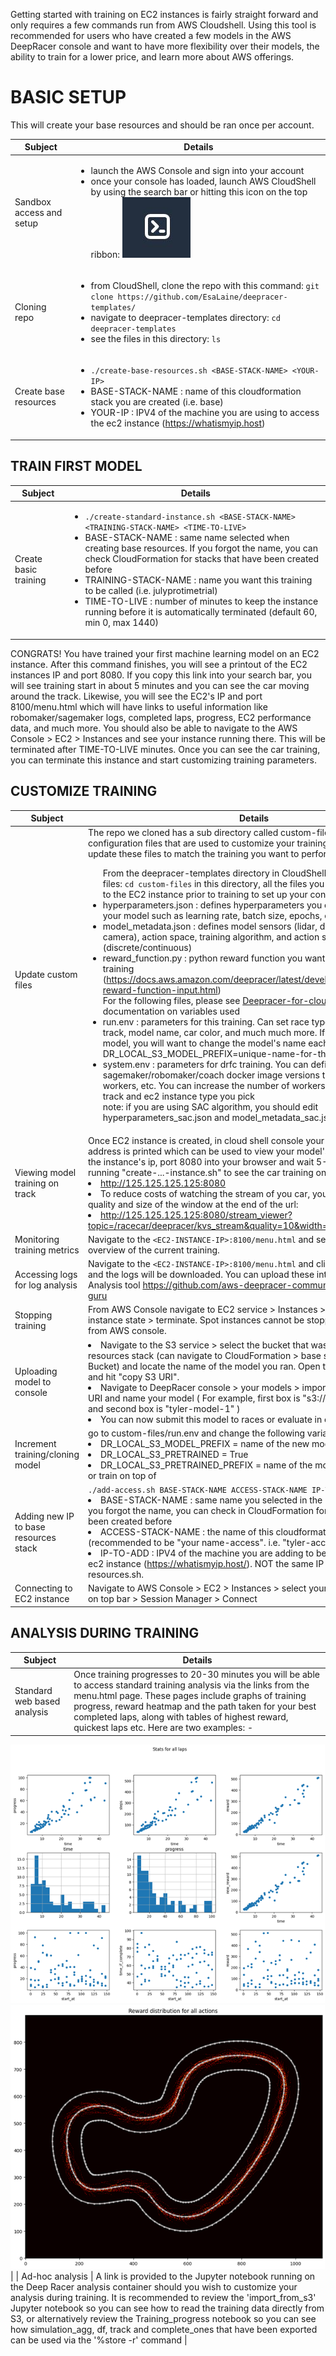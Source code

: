 Getting started with training on EC2 instances is fairly straight forward and only requires a few commands run from AWS Cloudshell. Using this tool is recommended for users who have created a few models in the AWS DeepRacer console and want to have more flexibility over their models, the ability to train for a lower price, and learn more about AWS offerings.

# BASIC SETUP

This will create your base resources and should be ran once per account.

| Subject | Details |
| --- | --- |
| Sandbox access and setup | <ul><li> launch the AWS Console and sign into your account </li><li> once your console has loaded, launch AWS CloudShell by using the search bar or hitting this icon on the top ribbon: ![alt text](media/cloudshell_icon.JPG) </li></ul>  |
| Cloning repo | <ul><li> from CloudShell, clone the repo with this command: `git clone https://github.com/EsaLaine/deepracer-templates/`</li><li> navigate to deepracer-templates directory: `cd deepracer-templates` </li><li> see the files in this directory: `ls`</li> |
| Create base resources | <ul><li>`./create-base-resources.sh <BASE-STACK-NAME> <YOUR-IP>`</li><li>BASE-STACK-NAME : name of this cloudformation stack you are created (i.e. base)</li> <li>YOUR-IP : IPV4 of the machine you are using to access the ec2 instance (https://whatismyip.host) </li> </ul> |
  
## TRAIN FIRST MODEL

| Subject | Details |
| --- | --- |
| Create basic training | <ul><li>`./create-standard-instance.sh <BASE-STACK-NAME> <TRAINING-STACK-NAME> <TIME-TO-LIVE>`</li> <li> BASE-STACK-NAME : same name selected when creating base resources. If you forgot the name, you can check CloudFormation for stacks that have been created before</li> <li>TRAINING-STACK-NAME : name you want this training to be called (i.e. julyprotimetrial)</li> <li>TIME-TO-LIVE : number of minutes to keep the instance running before it is automatically terminated (default 60, min 0, max 1440)</li> </ul> |

CONGRATS! You have trained your first machine learning model on an EC2 instance. After this command finishes, you will see a printout of the EC2 instances IP and port 8080. If you copy this link into your search bar, you will see training start in about 5 minutes and you can see the car moving around the track. Likewise, you will see the EC2's IP and port 8100/menu.html which will have links to useful information like robomaker/sagemaker logs, completed laps, progress, EC2 performance data, and much more. 
You should also be able to navigate to the AWS Console > EC2 > Instances and see your instance running there. This will be terminated after TIME-TO-LIVE minutes. Once you can see the car training, you can terminate this instance and start customizing training parameters.

## CUSTOMIZE TRAINING

| Subject | Details |
| --- | --- |
| Update custom files | The repo we cloned has a sub directory called custom-files which has configuration files that are used to customize your training. You will need to update these files to match the training you want to perform. <ul> From the deepracer-templates directory in CloudShell, navigate to custom-files: `cd custom-files` in this directory, all the files you edit will be uploaded to the EC2 instance prior to training to set up your configuration. <li>hyperparameters.json : defines hyperparameters you can adjust for training your model such as learning rate, batch size, epochs, etc.</li> <li>model_metadata.json : defines model sensors (lidar, dual camera, single camera), action space, training algorithm, and action space type (discrete/continuous)</li> <li>reward_function.py : python reward function you want your model to use in training (https://docs.aws.amazon.com/deepracer/latest/developerguide/deepracer-reward-function-input.html)</li> For the following files, please see [Deepracer-for-cloud Reference](https://aws-deepracer-community.github.io/deepracer-for-cloud/reference.html) for documentation on variables used <li>run.env : parameters for this training. Can set race type (time trial, OA, H2H), track, model name, car color, and much much more. If you are training a new model, you will want to change the model's name each time. DR_LOCAL_S3_MODEL_PREFIX=unique-name-for-this-training</li> <li>system.env : parameters for drfc training. You can define sagemaker/robomaker/coach docker image versions to use, number of workers, etc. You can increase the number of workers depending on the track and ec2 instance type you pick</li> note: if you are using SAC algorithm, you should edit hyperparameters_sac.json and model_metadata_sac.json </ul> |
| Viewing model training on track | Once EC2 instance is created, in cloud shell console your EC2 instance public IP address is printed which can be used to view your model's training video. Paste the instance's ip, port 8080 into your browser and wait 5-8 minutes after running "create-...-instance.sh" to see the car training on the track <li>http://125.125.125.125:8080 <li>To reduce costs of watching the stream of you car, you can specify the quality and size of the window at the end of the url: <li>http://125.125.125.125:8080/stream_viewer?topic=/racecar/deepracer/kvs_stream&quality=10&width=400&height=300 |
| Monitoring training metrics | Navigate to the `<EC2-INSTANCE-IP>:8100/menu.html` and select Output to see an overview of the current training. |
| Accessing logs for log analysis | Navigate to the `<EC2-INSTANCE-IP>:8100/menu.html` and click robomaker1.log and the logs will be downloaded. You can upload these into the Guru Log Analysis tool https://github.com/aws-deepracer-community/deepracer-log-guru |
| Stopping training | From AWS Console navigate to EC2 service > Instances > select your instance > instance state > terminate. Spot instances cannot be stopped, only terminated from AWS console. |
| Uploading model to console | <li>Navigate to the S3 service > select the bucket that was created in your base resources stack (can navigate to CloudFormation > base stack > Resources > Bucket) and locate the name of the model you ran. Open the upload directory, and hit "copy S3 URI".<li>Navigate to DeepRacer console > your models > import model > paste the S3 URI and name your model ( For example, first box is "s3://tyler-bucket/upload/" and second box is "tyler-model-1" )<li>You can now submit this model to races or evaluate in console |
| Increment training/cloning model | go to custom-files/run.env and change the following variables:<li>DR_LOCAL_S3_MODEL_PREFIX = name of the new model you want to train<li>DR_LOCAL_S3_PRETRAINED = True<li>DR_LOCAL_S3_PRETRAINED_PREFIX = name of the model you want to clone or train on top of |
| Adding new IP to base resources stack | `./add-access.sh BASE-STACK-NAME ACCESS-STACK-NAME IP-TO-ADD`<li>BASE-STACK-NAME : same name you selected in the previous section. If you forgot the name, you can check in CloudFormation for stacks that have been created before<li>ACCESS-STACK-NAME : the name of this cloudformation stack (recommended to be "your name-access". i.e. "tyler-access")<li>IP-TO-ADD : IPV4 of the machine you are adding to be able to access the ec2 instance (https://whatismyip.host/). NOT the same IP as create-base-resources.sh. |
| Connecting to EC2 instance | Navigate to AWS Console > EC2 > Instances > select your instance > Connect on top bar > Session Manager > Connect |
  
## ANALYSIS DURING TRAINING

| Subject | Details |
| --- | --- |
| Standard web based analysis | Once training progresses to 20-30 minutes you will be able to access standard training analysis via the links from the menu.html page.  These pages include graphs of training progress, reward heatmap and the path taken for your best completed laps, along with tables of highest reward, quickest laps etc.  Here are two examples: -  
![training graph](media/training-graph.png)
![heatmap](media/heatmap.png)|
| Ad-hoc analysis | A link is provided to the Jupyter notebook running on the Deep Racer analysis container should you wish to customize your analysis during training.  It is recommended to review the 'import_from_s3' Jupyter notebook so you can see how to read the training data directly from S3, or alternatively review the Training_progress notebook so you can see how simulation_agg, df, track and complete_ones that have been exported can be used via the '%store -r' command |